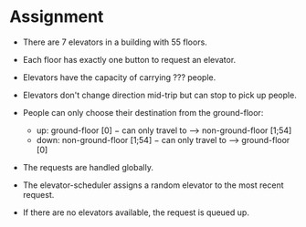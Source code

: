 # Assignment

- There are 7 elevators in a building with 55 floors.
- Each floor has exactly one button to request an elevator.


- Elevators have the capacity of carrying ??? people.
- Elevators don't change direction mid-trip but can stop to pick up people.
- People can only choose their destination from the ground-floor:
  - up: ground-floor [0] − can only travel to ⟶ non-ground-floor [1;54]
  - down: non-ground-floor [1;54] − can only travel to ⟶ ground-floor [0]
 

- The requests are handled globally.
- The elevator-scheduler assigns a random elevator to the most recent request.
- If there are no elevators available, the request is queued up.
